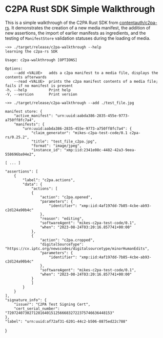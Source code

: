 # C2PA Rust SDK Simple Walkthrough

This is a simple walkthrough of the C2PA Rust SDK from [contentauth/c2pa-rs](https://github.com/contentauth/c2pa-rs). It demonstrates the creation of a new media manifest, the addition of new assertions, the import of earlier manifests as ingredients, and the testing of `ManifestStore` validation statuses during the loading of media.

    ~>> ./target/release/c2pa-walkthrough --help
    learning the c2pa-rs SDK

    Usage: c2pa-walkthrough [OPTIONS]

    Options:
        --add <VALUE>   adds a c2pa manifest to a media file, displays the contents afterwards
        --read <VALUE>  prints the c2pa manifest contents of a media file; fails if no manifest is present
    -h, --help          Print help
    -V, --version       Print version

    ~>> ./target/release/c2pa-walkthrough --add ./test_file.jpg 

    manifest store: {
        "active_manifest": "urn:uuid:aabda386-2835-455e-9773-a750ff8fc7a4",
        "manifests": {
            "urn:uuid:aabda386-2835-455e-9773-a750ff8fc7a4": {
                "claim_generator": "mikes-c2pa-test-code/0.1 c2pa-rs/0.25.2",
                "title": "test_file_c2pa.jpg",
                "format": "image/jpeg",
                "instance_id": "xmp:iid:2341e08c-4482-42a3-9eea-558696ba94e2",

    [ ... ]

    "assertions": [
        {
            "label": "c2pa.actions",
            "data": {
                "actions": [
                {
                    "action": "c2pa.opened",
                    "parameters": {
                        "identifier": "xmp:iid:4af197dd-7b85-4cbe-ab93-c2d124a90b4c"
                    },
                    "reason": "editing",
                    "softwareAgent": "mikes-c2pa-test-code/0.1",
                    "when": "2023-08-24T03:20:16.857741+00:00"
                },
                {
                    "action": "c2pa.cropped",
                    "digitalSourceType": "https://cv.iptc.org/newscodes/digitalsourcetype/minorHumanEdits",
                    "parameters": {
                        "identifier": "xmp:iid:4af197dd-7b85-4cbe-ab93-c2d124a90b4c"
                    },
                    "softwareAgent": "mikes-c2pa-test-code/0.1",
                    "when": "2023-08-24T03:20:16.857741+00:00"
                }
                ]
            }
        }
    ],
    "signature_info": {
        "issuer": "C2PA Test Signing Cert",
        "cert_serial_number": "720724073027128164015125666832722375746636448153"
    },
    "label": "urn:uuid:af72af31-6201-44c2-b506-8875ed22c788"
}
